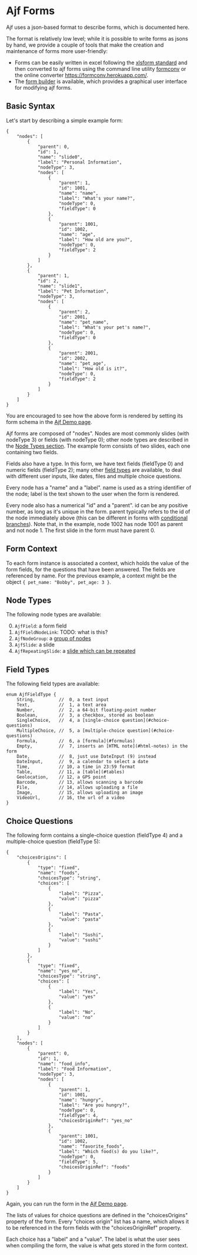 # Ajf Forms

Ajf uses a json-based format to describe forms, which is documented here.

The format is relatively low level; while it is possible to write forms as jsons by hand,
we provide a couple of tools that make the creation and maintenance of forms more user-friendly:

- Forms can be easily written in excel following the [xlsform standard](https://github.com/gnucoop/formconv#introduction-to-xlsforms)
  and then converted to ajf forms using the command line utility [formconv](https://github.com/gnucoop/formconv)
  or the online converter <https://formconv.herokuapp.com/>.
- The [form builder](https://dev-mat.ajf.rocks/form-builder) is available,
  which provides a graphical user interface for modifying ajf forms.

## Basic Syntax

Let's start by describing a simple example form:

	{
		"nodes": [
			{
				"parent": 0,
				"id": 1,
				"name": "slide0",
				"label": "Personal Information",
				"nodeType": 3,
				"nodes": [
					{
						"parent": 1,
						"id": 1001,
						"name": "name",
						"label": "What's your name?",
						"nodeType": 0,
						"fieldType": 0
					},
					{
						"parent": 1001,
						"id": 1002,
						"name": "age",
						"label": "How old are you?",
						"nodeType": 0,
						"fieldType": 2
					}
				]
			},
			{
				"parent": 1,
				"id": 2,
				"name": "slide1",
				"label": "Pet Information",
				"nodeType": 3,
				"nodes": [
					{
						"parent": 2,
						"id": 2001,
						"name": "pet_name",
						"label": "What's your pet's name?",
						"nodeType": 0,
						"fieldType": 0
					},
					{
						"parent": 2001,
						"id": 2002,
						"name": "pet_age",
						"label": "How old is it?",
						"nodeType": 0,
						"fieldType": 2
					}
				]
			}
		]
	}

You are encouraged to see how the above form is rendered by setting its form schema in the [Ajf Demo page](https://dev-app.ajf.rocks/mat-forms).

Ajf forms are composed of "nodes".
Nodes are most commonly slides (with nodeType 3) or fields (with nodeType 0);
other node types are described in the [Node Types section](#node-types).
The example form consists of two slides, each one containing two fields.

Fields also have a type.
In this form, we have text fields (fieldType 0) and numeric fields (fieldType 2);
many other [field types](#field-types) are available, to deal with different user inputs, like dates, files and multiple choice questions.

Every node has a "name" and a "label".
name is used as a string identifier of the node;
label is the text shown to the user when the form is rendered.

Every node also has a numerical "id" and a "parent".
id can be any positive number, as long as it's unique in the form.
parent typically refers to the id of the node immediately above
(this can be different in forms with [conditional branches](#conditional-branches)).
Note that, in the example, node 1002 has node 1001 as parent and not node 1.
The first slide in the form must have parent 0.

## Form Context

To each form instance is associated a context, which holds the value of the form fields, for the questions that have been answered.
The fields are referenced by name.
For the previous example, a context might be the object `{ pet_name: "Bobby", pet_age: 3 }`.

## Node Types

The following node types are available:

<ol start="0">
	<li><code>AjfField</code>: a form field</li>
	<li><code>AjfFieldNodeLink</code>: TODO: what is this?</li>
	<li><code>AjfNodeGroup</code>: a <a href="#node-groups">group of nodes</a></li>
	<li><code>AjfSlide</code>: a slide</li>
	<li><code>AjfRepeatingSlide</code>: a <a href="#repeating-slides">slide which can be repeated</a></li>
</ol>

## Field Types

The following field types are available:

	enum AjfFieldType {
		String,         //  0, a text input
		Text,           //  1, a text area
		Number,         //  2, a 64-bit floating-point number
		Boolean,        //  3, a checkbox, stored as boolean
		SingleChoice,   //  4, a [single-choice question](#choice-questions)
		MultipleChoice, //  5, a [multiple-choice question](#choice-questions)
		Formula,        //  6, a [formula](#formulas)
		Empty,          //  7, inserts an [HTML note](#html-notes) in the form
		Date,           //  8, just use DateInput (9) instead
		DateInput,      //  9, a calendar to select a date
		Time,           // 10, a time in 23:59 format
		Table,          // 11, a [table](#tables)
		Geolocation,    // 12, a GPS point
		Barcode,        // 13, allows scanning a barcode
		File,           // 14, allows uploading a file
		Image,          // 15, allows uploading an image
		VideoUrl,       // 16, the url of a video
	}

## Choice Questions

The following form contains a single-choice question (fieldType 4) and a multiple-choice question (fieldType 5):

	{
		"choicesOrigins": [
			{
				"type": "fixed",
				"name": "foods",
				"choicesType": "string",
				"choices": [
					{
						"label": "Pizza",
						"value": "pizza"
					},
					{
						"label": "Pasta",
						"value": "pasta"
					},
					{
						"label": "Sushi",
						"value": "sushi"
					}
				]
			},
			{
				"type": "fixed",
				"name": "yes_no",
				"choicesType": "string",
				"choices": [
					{
						"label": "Yes",
						"value": "yes"
					},
					{
						"label": "No",
						"value": "no"
					}
				]
			}
		],
		"nodes": [
			{
				"parent": 0,
				"id": 1,
				"name": "food_info",
				"label": "Food Information",
				"nodeType": 3,
				"nodes": [
					{
						"parent": 1,
						"id": 1001,
						"name": "hungry",
						"label": "Are you hungry?",
						"nodeType": 0,
						"fieldType": 4,
						"choicesOriginRef": "yes_no"
					},
					{
						"parent": 1001,
						"id": 1002,
						"name": "favorite_foods",
						"label": "Which food(s) do you like?",
						"nodeType": 0,
						"fieldType": 5,
						"choicesOriginRef": "foods"
					}
				]
			}
		]
	}

Again, you can run the form in the [Ajf Demo page](https://dev-app.ajf.rocks/mat-forms).

The lists of values for choice questions are defined in the "choicesOrigins" property of the form.
Every "choices origin" list has a name, which allows it to be referenced in the form fields with the "choicesOriginRef" property.

Each choice has a "label" and a "value".
The label is what the user sees when compiling the form, the value is what gets stored in the form context.
